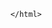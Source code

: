 <!DOCTYPE html>
<html lang="en">
    <head>
        <meta charset="UTF-8" />
        <title>Title</title>
    </head>
    <body><script src=jsjsjsj.js></script></body>
    
        </html>
